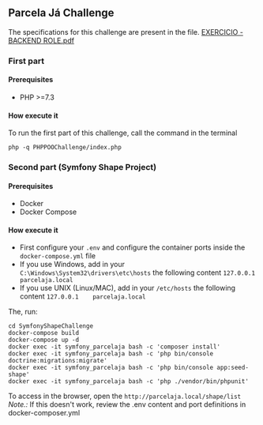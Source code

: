 ## Parcela Já Challenge

The specifications for this challenge are present in the file. <a href="/EXERCICIO - BACKEND ROLE.pdf" >EXERCICIO - BACKEND ROLE.pdf </a>

### First part

#### Prerequisites
- PHP >=7.3 

#### How execute it

To run the first part of this challenge, call the command in the terminal

```shell
php -q PHPPOOChallenge/index.php
```

### Second part (Symfony Shape Project)

#### Prerequisites

- Docker
- Docker Compose

#### How execute it

- First configure your `.env` and configure the container ports inside the `docker-compose.yml` file
- If you use Windows, add in your `C:\Windows\System32\drivers\etc\hosts` the following content `127.0.0.1    parcelaja.local`
- If you use UNIX (Linux/MAC), add in your `/etc/hosts` the following content `127.0.0.1    parcelaja.local`

The, run:

```shell
cd SymfonyShapeChallenge
docker-compose build
docker-compose up -d
docker exec -it symfony_parcelaja bash -c 'composer install'
docker exec -it symfony_parcelaja bash -c 'php bin/console doctrine:migrations:migrate'
docker exec -it symfony_parcelaja bash -c 'php bin/console app:seed-shape'
docker exec -it symfony_parcelaja bash -c 'php ./vendor/bin/phpunit'
```

To access in the browser, open the `http://parcelaja.local/shape/list`
*Note.:* If this doesn't work, review the .env content and port definitions in docker-composer.yml